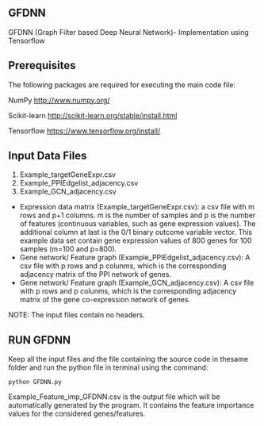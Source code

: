 ## GFDNN 
GFDNN (Graph Filter based Deep Neural Network)- Implementation using Tensorflow
## Prerequisites
The following packages are required for executing the main code file:

NumPy http://www.numpy.org/ 

Scikit-learn http://scikit-learn.org/stable/install.html

Tensorflow https://www.tensorflow.org/install/

## Input Data Files
1. Example_targetGeneExpr.csv  
2. Example_PPIEdgelist_adjacency.csv
3. Example_GCN_adjacency.csv

* Expression data matrix (Example_targetGeneExpr.csv): a csv file with m rows and p+1 columns. m is the number of samples and p is the number of features (continuous variables, such as gene expression values). The additional column at last is the 0/1 binary outcome variable vector. This example data set contain gene expression values of 800 genes for 100 samples (m=100 and p=800).
* Gene network/ Feature graph (Example_PPIEdgelist_adjacency.csv): A csv file with p rows and p colunms, which is the corresponding adjacency matrix of the PPI network of genes.
* Gene network/ Feature graph (Example_GCN_adjacency.csv): A csv file with p rows and p colunms, which is the corresponding adjacency matrix of the gene co-expression network of genes. 

NOTE: The input files contain no headers.

## RUN GFDNN
Keep all the input files and the file containing the source code in thesame folder and run the python file in terminal using the command:
    
    python GFDNN.py
    
Example_Feature_imp_GFDNN.csv is the output file which will be automatically generated by the program. It contains the feature importance values for the considered genes/features. 
